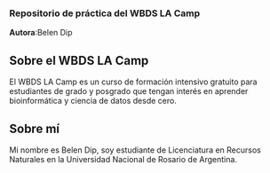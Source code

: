 ### Repositorio de práctica del WBDS LA Camp
**Autora**:Belen Dip
## Sobre el WBDS LA Camp
El WBDS LA Camp es un curso de formación intensivo gratuito para estudiantes de grado y posgrado que tengan interés en aprender bioinformática y ciencia de datos desde cero.
## Sobre mí
Mi nombre es Belen Dip, soy estudiante de Licenciatura en Recursos Naturales en la Universidad Nacional de Rosario de Argentina.